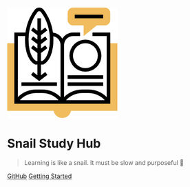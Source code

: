 ![logo](_media/icon.png)

# Snail Study Hub

> Learning is like a snail. It must be slow and purposeful :rocket:

[GitHub](https://github.com/ainilili/snail)
[Getting Started](#Snail)
